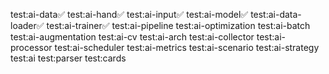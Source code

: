 test:ai-data✅
test:ai-hand✅
test:ai-input✅
test:ai-model✅
test:ai-data-loader✅
test:ai-trainer✅
test:ai-pipeline
test:ai-optimization
test:ai-batch
test:ai-augmentation
test:ai-cv
test:ai-arch
test:ai-collector
test:ai-processor
test:ai-scheduler
test:ai-metrics
test:ai-scenario
test:ai-strategy
test:ai
test:parser
test:cards